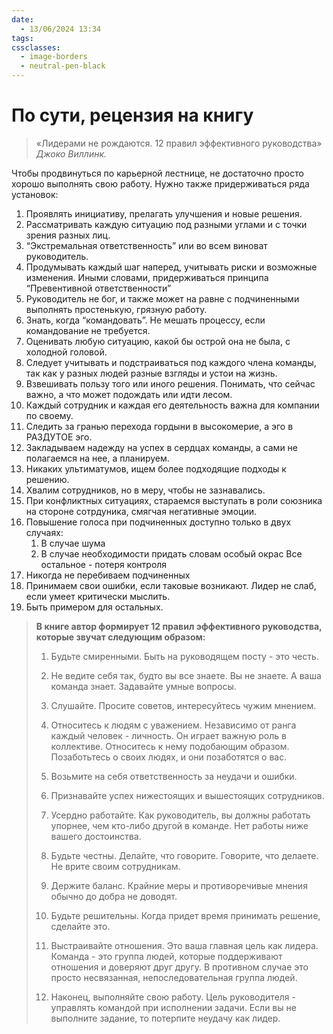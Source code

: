 ```yaml
---
date:
  - 13/06/2024 13:34
tags: 
cssclasses:
  - image-borders
  - neutral-pen-black
---
```

# По сути, рецензия на книгу
> «Лидерами не рождаются. 12 правил эффективного руководства»
> *Джоко Виллинк.*

Чтобы продвинуться по карьерной лестнице, не достаточно просто хорошо выполнять свою работу. Нужно также придерживаться ряда установок:
1. Проявлять инициативу, прелагать улучшения и новые решения.
2. Рассматривать каждую ситуацию под разными углами и с точки зрения разных лиц.
3. “Экстремальная ответственность” или во всем виноват руководитель.
4. Продумывать каждый шаг наперед, учитывать риски и возможные изменения. Иными словами, придерживаться принципа “Превентивной ответственности”
5. Руководитель не бог, и также может на равне с подчиненными выполнять простенькую, грязную работу.
6. Знать, когда “командовать”. Не мешать процессу, если командование не требуется.
7. Оценивать любую ситуацию, какой бы острой она не была, с холодной головой.
8. Следует учитывать и подстраиваться под каждого члена команды, так как у разных людей разные взгляды и устои на жизнь.
9. Взвешивать пользу того или иного решения. Понимать, что сейчас важно, а что может подождать или идти лесом.
10. Каждый сотрудник и каждая его деятельность важна для компании по своему.
11. Следить за гранью перехода гордыни в высокомерие, а эго в РАЗДУТОЕ эго.
12. Закладываем надежду на успех в сердцах команды, а сами не полагаемся на нее, а планируем.
13. Никаких ультиматумов, ищем более подходящие подходы к решению.
14. Хвалим сотрудников, но в меру, чтобы не зазнавались.
15. При конфликтных ситуациях, стараемся выступать в роли союзника на стороне сотрдуника, смягчая негативные эмоции.
16. Повышение голоса при подчиненных доступно только в двух случаях:
	1. В случае шума
	2. В случае необходимости придать словам особый окрас
	 Все остальное - потеря контроля
17. Никогда не перебиваем подчиненных
18. Принимаем свои ошибки, если таковые возникают. Лидер не слаб, если умеет критически мыслить.
19. Быть примером для остальных.

> **В книге автор формирует 12 правил эффективного руководства, которые звучат следующим образом:**
>
> 1. Будьте смиренными. Быть на руководящем посту - это честь.
>     
> 2. Не ведите себя так, будто вы все знаете. Вы не знаете. А ваша команда знает. Задавайте умные вопросы.
>     
> 3. Слушайте. Просите советов, интересуйтесь чужим мнением.
>     
> 4. Относитесь к людям с уважением. Независимо от ранга каждый человек - личность. Он играет важную роль в коллективе. Относитесь к нему подобающим образом. Позаботьтесь о своих людях, и они позаботятся о вас.
>     
> 5. Возьмите на себя ответственность за неудачи и ошибки.
>     
> 6. Признавайте успех нижестоящих и вышестоящих сотрудников.
>     
> 7. Усердно работайте. Как руководитель, вы должны работать упорнее, чем кто-либо другой в команде. Нет работы ниже вашего достоинства.
>     
> 8. Будьте честны. Делайте, что говорите. Говорите, что делаете. Не врите своим сотрудникам.
>     
> 9. Держите баланс. Крайние меры и противоречивые мнения обычно до добра не доводят.
>     
> 10. Будьте решительны. Когда придет время принимать решение, сделайте это.
>     
> 11. Выстраивайте отношения. Это ваша главная цель как лидера. Команда - это группа людей, которые поддерживают отношения и доверяют друг другу. В противном случае это просто несвязанная, непоследовательная группа людей.
>     
> 12. Наконец, выполняйте свою работу. Цель руководителя - управлять командой при исполнении задачи. Если вы не выполните задание, то потерпите неудачу как лидер.